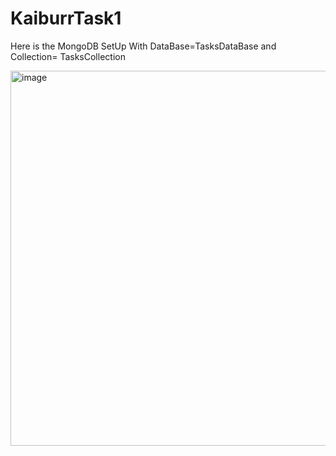 # KaiburrTask1



Here is the MongoDB SetUp
With DataBase=TasksDataBase and Collection= TasksCollection

<img width="600" alt="image" src="https://github.com/ManikantaBobbili/KaiburrTask1/assets/69582084/193b268a-02f9-4feb-a5eb-7eb39ce756ca">

